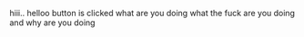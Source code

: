 hiii..
helloo button is clicked what are you doing what the fuck are you doing and why are you doing
